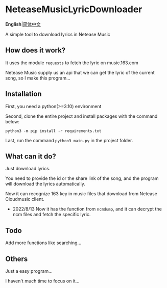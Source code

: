 NeteaseMusicLyricDownloader
===========================
**English**|[简体中文](./README_cn.md)

A simple tool to download lyrics in Netease Music

## How does it work?
It uses the module `requests` to fetch the lyric on music.163.com

Netease Music supply us an api that we can get the lyric of the current song, so I make this program...

## Installation
First, you need a python(>=3.10) environment

Second, clone the entire project and install packages with the command below:
```commandline
python3 -m pip install -r requirements.txt
```
Last, run the command `python3 main.py` in the project folder.

## What can it do?
Just download lyrics.

You need to provide the id or the share link of the song, and the program will download the lyrics automatically.

Now it can recognize 163 key in music files that download from Netease Cloudmusic client.

- 2022/8/13 Now it has the function from `ncmdump`, and it can decrypt the ncm files and fetch the specific lyric.

## Todo

Add more functions like searching...

## Others

Just a easy program...

I haven't much time to focus on it...
